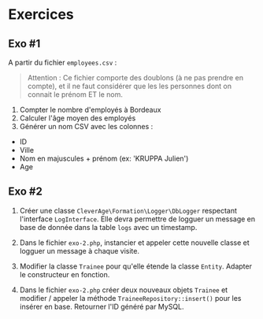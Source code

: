 # Exercices

## Exo #1

A partir du fichier `employees.csv` :

> Attention : Ce fichier comporte des doublons (à ne pas prendre en compte), et il ne faut considérer que les les personnes dont on connait le prénom ET le nom.

1. Compter le nombre d'employés à Bordeaux
2. Calculer l'âge moyen des employés
3. Générer un nom CSV avec les colonnes :
  * ID
  * Ville
  * Nom en majuscules + prénom (ex: 'KRUPPA Julien')
  * Age


## Exo #2

1. Créer une classe `CleverAge\Formation\Logger\DbLogger` respectant l'interface `LogInterface`.
Elle devra permettre de logguer un message en base de donnée dans la table `logs` avec un timestamp.

2. Dans le fichier `exo-2.php`, instancier et appeler cette nouvelle classe et logguer un message à chaque visite.

3. Modifier la classe `Trainee` pour qu'elle étende la classe `Entity`. Adapter le constructeur en fonction.

4. Dans le fichier `exo-2.php` créer deux nouveaux objets `Trainee` et modifier / appeler la méthode `TraineeRepository::insert()` pour les insérer en base. Retourner l'ID généré par MySQL.
